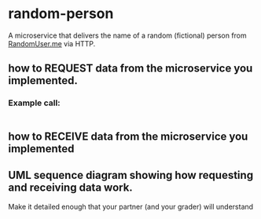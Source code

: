# random-person

A microservice that delivers the name of a random (fictional) person from [RandomUser.me](http://RandomUser.me) via HTTP.

## how to REQUEST data from the microservice you implemented.

### Example call:
````js
````
## how to RECEIVE data from the microservice you implemented

## UML sequence diagram showing how requesting and receiving data work.

Make it detailed enough that your partner (and your grader) will understand

<!-- ### Contributors
@mejarc -->